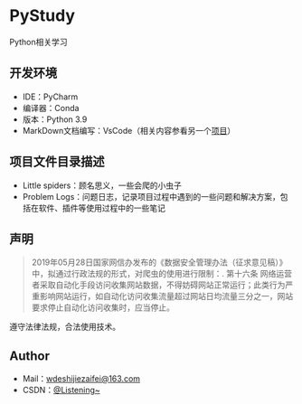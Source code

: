 # PyStudy

Python相关学习

## 开发环境

- IDE：PyCharm
- 编译器：Conda
- 版本：Python 3.9
- MarkDown文档编写：VsCode（相关内容参看另一个[项目](https://github.com/wind-ing/Cstudy/blob/master/README.md#author)）

## 项目文件目录描述

- Little spiders：顾名思义，一些会爬的小虫子
- Problem Logs：问题日志，记录项目过程中遇到的一些问题和解决方案，包括在软件、插件等使用过程中的一些笔记

## 声明

> 2019年05月28日国家网信办发布的《数据安全管理办法（征求意见稿）》中，拟通过行政法规的形式，对爬虫的使用进行限制：. 第十六条 网络运营者采取自动化手段访问收集网站数据，不得妨碍网站正常运行；此类行为严重影响网站运行，如自动化访问收集流量超过网站日均流量三分之一，网站要求停止自动化访问收集时，应当停止。  

遵守法律法规，合法使用技术。

## Author

- Mail：wdeshijiezaifei@163.com  
- CSDN：[@Listening~](https://blog.csdn.net/listenhhh?spm=1010.2135.3001.5343)
